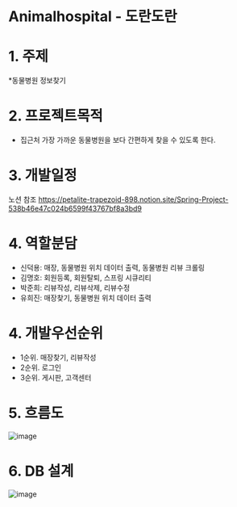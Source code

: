 # Animalhospital - 도란도란 

# 1. 주제
*동물병원 정보찾기

# 2. 프로젝트목적
*  집근처 가장 가까운 동물병원을 보다 간편하게 찾을 수 있도록 한다.

# 3. 개발일정
노션 참조
https://petalite-trapezoid-898.notion.site/Spring-Project-538b46e47c024b6599f43767bf8a3bd9
 
 # 4. 역할분담
* 신덕용: 매장, 동물병원 위치 데이터 출력, 동물병원 리뷰 크롤링
* 김명호: 회원등록, 회원탈퇴, 스프링 시큐리티
* 박준희: 리뷰작성, 리뷰삭제, 리뷰수정
* 유희진: 매장찾기, 동물병원 위치 데이터 출력
 
 
 # 4. 개발우선순위
* 1순위. 매장찾기, 리뷰작성
* 2순위. 로그인
* 3순위. 게시판, 고객센터
 
 # 5. 흐름도
 ![image](https://user-images.githubusercontent.com/100547902/175886016-3ada500e-93a1-4131-9d75-e52d560c9107.png)

 
 # 6. DB 설계
![image](https://user-images.githubusercontent.com/100547902/175894830-74671c1c-6280-45df-84ff-f6c8f9ca26d8.png)

  
